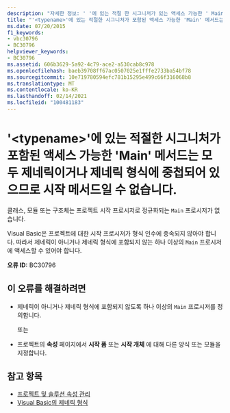 ```yaml
---
description: "자세한 정보: ' '에 있는 적절 한 시그니처가 있는 액세스 가능한 ' Main ' 메서드는 <typename> 제네릭 이거나 제네릭 형식에 중첩 되어 있으므로 시작 메서드 일 수 없습니다."
title: "'<typename>'에 있는 적절한 시그니처가 포함된 액세스 가능한 'Main' 메서드는 모두 제네릭이거나 제네릭 형식에 중첩되어 있으므로 시작 메서드일 수 없습니다."
ms.date: 07/20/2015
f1_keywords:
- vbc30796
- BC30796
helpviewer_keywords:
- BC30796
ms.assetid: 606b3629-5a92-4c79-ace2-a530cab8c978
ms.openlocfilehash: baeb39708ff67ac0507025e1fffe2733ba54bf78
ms.sourcegitcommit: 10e719780594efc781b15295e499c66f316068b8
ms.translationtype: MT
ms.contentlocale: ko-KR
ms.lasthandoff: 02/14/2021
ms.locfileid: "100481183"
---
```

# <a name="none-of-the-accessible-main-methods-with-the-appropriate-signatures-found-in-typename-can-be-the-startup-method-since-they-are-either-generic-or-nested-in-generic-types"></a>'\<typename>'에 있는 적절한 시그니처가 포함된 액세스 가능한 'Main' 메서드는 모두 제네릭이거나 제네릭 형식에 중첩되어 있으므로 시작 메서드일 수 없습니다.

클래스, 모듈 또는 구조체는 프로젝트 시작 프로시저로 정규화되는 `Main` 프로시저가 없습니다.  
  
 Visual Basic은 프로젝트에 대한 시작 프로시저가 형식 인수에 종속되지 않아야 합니다. 따라서 제네릭이 아니거나 제네릭 형식에 포함되지 않는 하나 이상의 `Main` 프로시저에 액세스할 수 있어야 합니다.  
  
 **오류 ID:** BC30796  
  
## <a name="to-correct-this-error"></a>이 오류를 해결하려면  
  
- 제네릭이 아니거나 제네릭 형식에 포함되지 않도록 하나 이상의 `Main` 프로시저를 정의합니다.  
  
     또는  
  
- 프로젝트의 **속성** 페이지에서 **시작 폼** 또는 **시작 개체** 에 대해 다른 양식 또는 모듈을 지정합니다.  
  
## <a name="see-also"></a>참고 항목

- [프로젝트 및 솔루션 속성 관리](/visualstudio/ide/managing-project-and-solution-properties)
- [Visual Basic의 제네릭 형식](../programming-guide/language-features/data-types/generic-types.md)
